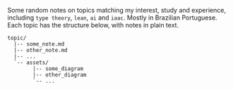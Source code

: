 Some random notes on topics matching my interest, study and experience, including `type theory`, `lean`, `ai` and `iaac`. Mostly in Brazilian Portuguese. Each topic has the structure below, with notes in plain text.

```
topic/
  |-- some_note.md
  |-- other_note.md
  |-- ...
  `-- assets/
        |-- some_diagram
        |-- other_diagram
        `-- ...
```

